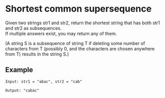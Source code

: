 #  Shortest common supersequence
Given two strings str1 and str2, return the shortest string that has both str1 and str2 as subsequences.  
If multiple answers exist, you may return any of them.

(A string S is a subsequence of string T if deleting some number of characters from T (possibly 0, and the characters are chosen anywhere from T) results in the string S.)

## Example

```
Input: str1 = "abac", str2 = "cab"

Output: "cabac"

```

